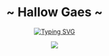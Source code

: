 <body>
  <center>
    <h1 align="center">~ Hallow Gaes ~ </h1>
    <p align="center">
<a href="https://git.io/typing-svg"><img src="https://readme-typing-svg.herokuapp.com?font=Architects+Daughter&size=30&pause=1000&color=F70000&center=true&vCenter=true&multiline=true&width=435&height=86&lines=Ini+Giru+(kali);Apa+Coba" alt="Typing SVG" /></a>
    </p>
    <p>
        <a href="https://github.com/itsGiru"><img src="https://cardivo.vercel.app/api?name=Giru&description=Hi,%20Im%20Giru%20and%20I%20love%20Ngombe%20Kopi&image=https://telegra.ph/file/4d86fea528c4173ce6065.jpg/revision/latest?cb=20200606024545&usqp=CAU&usqp=CAU&backgroundColor=%23ecf0f1&instagram=itsgildass&github=itsGiru&pattern=leaf&colorPattern=%23eaeaea" /><a>
    </p>
  </center>
</body>
<!--
**itsGiru/itsGiru** is a ✨ _special_ ✨ repository because its `README.md` (this file) appears on your GitHub profile.

Here are some ideas to get you started:

- 🔭 I’m currently working on ...
- 🌱 I’m currently learning ...
- 👯 I’m looking to collaborate on ...
- 🤔 I’m looking for help with ...
- 💬 Ask me about ...
- 📫 How to reach me: ...
- 😄 Pronouns: ...
- ⚡ Fun fact: ...
-->

